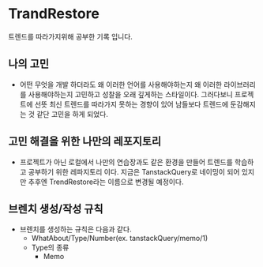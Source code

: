 # TrandRestore
트렌드를 따라가지위해 공부한 기록 입니다.

## 나의 고민
- 어떤 무엇을 개발 하더라도 왜 이러한 언어를 사용해야하는지 왜 이러한 라이브러리를 사용해야하는지 고민하고 성찰을 오래 깊게하는 스타일이다. 그러다보니 프로젝트에 선뜻 최신 트렌드를 따라가지 못하는 경향이 있어 남들보다 트렌드에 둔감해지는 것 같단 고민을 하게 되었다.

## 고민 해결을 위한 나만의 레포지토리
- 프로젝트가 아닌 로컬에서 나만의 연습장과도 같은 환경을 만들어 트렌드를 학습하고 공부하기 위한 레파지토리 이다. 지금은 TanstackQuery로 네이밍이 되어 있지만 추후엔 TrendRestore라는 이름으로 변경될 예정이다.

## 브렌치 생성/작성 규칙
- 브렌치를 생성하는 규칙은 다음과 같다.
  - WhatAbout/Type/Number(ex. tanstackQuery/memo/1)
  - Type의 종류
    - Memo
